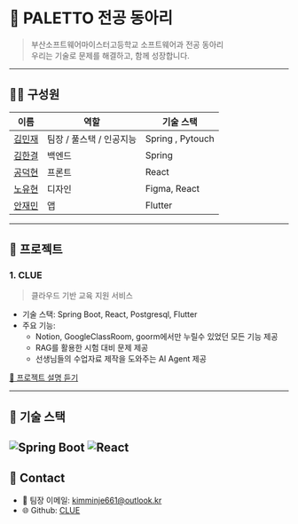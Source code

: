 # 🚀 PALETTO 전공 동아리

> 부산소프트웨어마이스터고등학교 소프트웨어과 전공 동아리  
> 우리는 기술로 문제를 해결하고, 함께 성장합니다.

---

## 🧑‍💻 구성원

| 이름 | 역할 | 기술 스택 |
|------|------|------------|
| [김민재](https://github.com/fixgramwork) | 팀장 / 풀스택 / 인공지능 | Spring , Pytouch |
| [김한결](https://github.com/Hgyeol) | 백엔드 | Spring |
| [공덕현](https://github.com/orgs/EscapeFrame/people/kongduk) | 프론트 | React |
| [노유현](https://github.com/Rohyoohyun) | 디자인 | Figma, React |
| [안재민](https://github.com/dkswoans) | 앱 | Flutter |

---

## 📁 프로젝트

### 1. CLUE
> 클라우드 기반 교육 지원 서비스

- 기술 스택: Spring Boot, React, Postgresql, Flutter
- 주요 기능:
  - Notion, GoogleClassRoom, goorm에서만 누릴수 있었던 모든 기능 제공
  - RAG를 활용한 시험 대비 문제 제공
  - 선생님들의 수업자료 제작을 도와주는 AI Agent 제공

[📎 프로젝트 설명 듣기 ](https://victorious-secure-70d.notion.site/CLUE-1e41a084dc4680cf96b4de2e708f9a4e?pvs=4)

---

## 📌 기술 스택

![Spring Boot](https://img.shields.io/badge/SpringBoot-6DB33F?style=for-the-badge&logo=springboot&logoColor=white)
![React](https://img.shields.io/badge/React-20232A?style=for-the-badge&logo=react&logoColor=61DAFB)
---

## 🔗 Contact

- 💬 팀장 이메일: kimminje661@outlook.kr
- 🌐 Github: [CLUE](https://github.com/orgs/EscapeFrame/dashboard)
